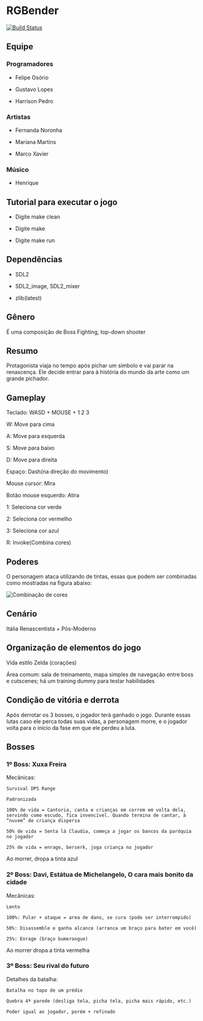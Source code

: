 # RGBender

[![Build Status](https://travis-ci.org/lucasBrilhante/RGBender.svg?branch=master)](https://travis-ci.org/lucasBrilhante/RGBender)

## Equipe

### Programadores

* Felipe Osório

* Gustavo Lopes

* Harrison Pedro

### Artistas

* Fernanda Noronha

* Mariana Martins

* Marco Xavier

### Músico

* Henrique

## Tutorial para executar o jogo

* Digite make clean

* Digite make

* Digite make run

## Dependências

* SDL2

* SDL2_image, SDL2_mixer

* zlib(latest)

## Gênero

É uma composição de Boss Fighting, top-down shooter

## Resumo

Protagonista viaja no tempo após pichar um símbolo e vai parar na renascença. Ele decide entrar para à história do mundo da arte como um grande pichador.

## Gameplay

Teclado: WASD + MOUSE + 1 2 3

W: Move para cima

A: Move para esquerda

S: Move para baixo

D: Move para direita

Espaço: Dash(na direção do movimento)

Mouse cursor: Mira

Botão mouse esquerdo: Atira

1: Seleciona cor verde

2: Seleciona cor vermelho

3: Seleciona cor azul

R: Invoke(Combina cores)

## Poderes

O personagem ataca utilizando de tintas, essas que podem ser combinadas como mostradas na figura abaixo:

![Combinação de cores](http://i.imgur.com/DgjUGaQ.png)

## Cenário

Itália Renascentista + Pós-Moderno 

## Organização de elementos do jogo

Vida estilo Zelda (corações)

Área comum: sala de treinamento, mapa simples de navegação entre boss e cutscenes; há um training dummy para testar habilidades

## Condição de vitória e derrota

Após derrotar os 3 bosses, o jogador terá ganhado o jogo. Durante essas lutas caso ele perca todas suas vidas, a personagem morre, e o jogador volta para o início da fase em que ele perdeu a luta.

## Bosses

### 1º Boss: Xuxa Freira

Mecânicas:

	Survival DPS Range

	Padronizada

	100% de vida = Cantoria, canta e crianças em correm em volta dela, servindo como escudo, fica invencível. Quando termina de cantar, à “nuvem” de criança dispersa

	50% de vida = Senta lá Claudia, começa a jogar os bancos da paróquia no jogador

	25% de vida = enrage, berserk, joga criança no jogador

Ao morrer, dropa a tinta azul

### 2º Boss:  Davi, Estátua de Michelangelo, O cara mais bonito da cidade

Mecânicas:

	Lento

	100%: Pular + ataque = area de dano, se cura (pode ser interrompido)

	50%: Disassemble e ganha alcance (arranca um braço para bater em você)

	25%: Enrage (braço bumerangue)

Ao morrer dropa a tinta vermelha

### 3º Boss: Seu rival do futuro

Detalhes da batalha:

	Batalha no topo de um prédio

	Quebra 4ª parede (desliga tela, picha tela, picha mais rápido, etc.)

	Poder igual ao jogador, porém + refinado
